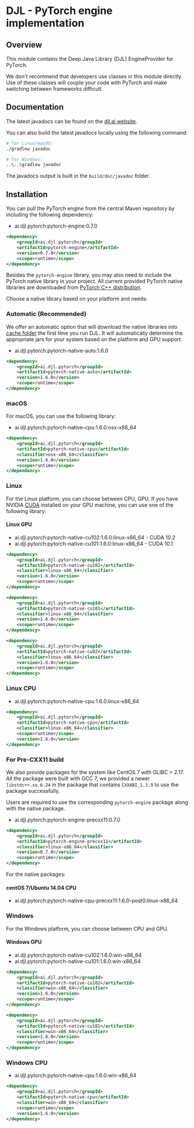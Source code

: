 # DJL - PyTorch engine implementation

## Overview
This module contains the Deep Java Library (DJL) EngineProvider for PyTorch.

We don't recommend that developers use classes in this module directly.
Use of these classes will couple your code with PyTorch and make switching between frameworks difficult.

## Documentation

The latest javadocs can be found on the [djl.ai website](https://javadoc.io/doc/ai.djl.pytorch/pytorch-engine/latest/index.html).

You can also build the latest javadocs locally using the following command:

```sh
# for Linux/macOS:
./gradlew javadoc

# for Windows:
..\..\gradlew javadoc
```
The javadocs output is built in the `build/doc/javadoc` folder.

## Installation
You can pull the PyTorch engine from the central Maven repository by including the following dependency:

- ai.djl.pytorch:pytorch-engine:0.7.0

```xml
<dependency>
    <groupId>ai.djl.pytorch</groupId>
    <artifactId>pytorch-engine</artifactId>
    <version>0.7.0</version>
    <scope>runtime</scope>
</dependency>
```
Besides the `pytorch-engine` library, you may also need to include the PyTorch native library in your project.
All current provided PyTorch native libraries are downloaded from [PyTorch C++ distribution](https://pytorch.org/get-started/locally/#start-locally).

Choose a native library based on your platform and needs:

### Automatic (Recommended)

We offer an automatic option that will download the native libraries into [cache folder](../../docs/development/cache_management.md) the first time you run DJL.
It will automatically determine the appropriate jars for your system based on the platform and GPU support.

- ai.djl.pytorch:pytorch-native-auto:1.6.0

```xml
<dependency>
    <groupId>ai.djl.pytorch</groupId>
    <artifactId>pytorch-native-auto</artifactId>
    <version>1.6.0</version>
    <scope>runtime</scope>
</dependency>
```

### macOS
For macOS, you can use the following library:

- ai.djl.pytorch:pytorch-native-cpu:1.6.0:osx-x86_64

```xml
<dependency>
    <groupId>ai.djl.pytorch</groupId>
    <artifactId>pytorch-native-cpu</artifactId>
    <classifier>osx-x86_64</classifier>
    <version>1.6.0</version>
    <scope>runtime</scope>
</dependency>
```

### Linux
For the Linux platform, you can choose between CPU, GPU. If you have NVIDIA [CUDA](https://en.wikipedia.org/wiki/CUDA)
installed on your GPU machine, you can use one of the following library:

#### Linux GPU

- ai.djl.pytorch:pytorch-native-cu102:1.6.0:linux-x86_64 - CUDA 10.2
- ai.djl.pytorch:pytorch-native-cu101:1.6.0:linux-x86_64 - CUDA 10.1

```xml
<dependency>
    <groupId>ai.djl.pytorch</groupId>
    <artifactId>pytorch-native-cu102</artifactId>
    <classifier>linux-x86_64</classifier>
    <version>1.6.0</version>
    <scope>runtime</scope>
</dependency>
```

```xml
<dependency>
    <groupId>ai.djl.pytorch</groupId>
    <artifactId>pytorch-native-cu101</artifactId>
    <classifier>linux-x86_64</classifier>
    <version>1.6.0</version>
    <scope>runtime</scope>
</dependency>
```

```xml
<dependency>
    <groupId>ai.djl.pytorch</groupId>
    <artifactId>pytorch-native-cu92</artifactId>
    <classifier>linux-x86_64</classifier>
    <version>1.6.0</version>
    <scope>runtime</scope>
</dependency>
```

### Linux CPU

- ai.djl.pytorch:pytorch-native-cpu:1.6.0:linux-x86_64

```xml
<dependency>
    <groupId>ai.djl.pytorch</groupId>
    <artifactId>pytorch-native-cpu</artifactId>
    <classifier>linux-x86_64</classifier>
    <scope>runtime</scope>
    <version>1.6.0</version>
</dependency>
```

### For Pre-CXX11 build

We also provide packages for the system like CentOS 7 with GLIBC > 2.17.
All the package were built with GCC 7, we provided a newer `libstdc++.so.6.24` in the package that contains `CXXABI_1.3.9` to use the package successfully.

Users are required to use the corresponding `pytorch-engine` package along with the native package.

- ai.djl.pytorch:pytorch-engine-precxx11:0.7.0

```xml
<dependency>
    <groupId>ai.djl.pytorch</groupId>
    <artifactId>pytorch-engine-precxx11</artifactId>
    <classifier>linux-x86_64</classifier>
    <version>0.7.0</version>
    <scope>runtime</scope>
</dependency>
```

For the native packages:

#### centOS 7/Ubuntu 14.04 CPU

- ai.djl.pytorch:pytorch-native-cpu-precxx11:1.6.0-post0:linux-x86_64

### Windows

For the Windows platform, you can choose between CPU and GPU.

#### Windows GPU

- ai.djl.pytorch:pytorch-native-cu102:1.6.0:win-x86_64
- ai.djl.pytorch:pytorch-native-cu101:1.6.0:win-x86_64

```xml
<dependency>
    <groupId>ai.djl.pytorch</groupId>
    <artifactId>pytorch-native-cu102</artifactId>
    <classifier>win-x86_64</classifier>
    <version>1.6.0</version>
    <scope>runtime</scope>
</dependency>
```

```xml
<dependency>
    <groupId>ai.djl.pytorch</groupId>
    <artifactId>pytorch-native-cu101</artifactId>
    <classifier>win-x86_64</classifier>
    <version>1.6.0</version>
    <scope>runtime</scope>
</dependency>
```

### Windows CPU

- ai.djl.pytorch:pytorch-native-cpu:1.6.0:win-x86_64

```xml
<dependency>
    <groupId>ai.djl.pytorch</groupId>
    <artifactId>pytorch-native-cpu</artifactId>
    <classifier>win-x86_64</classifier>
    <scope>runtime</scope>
    <version>1.6.0</version>
</dependency>
```
